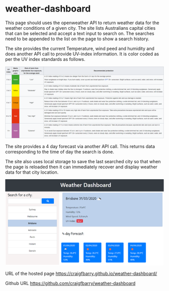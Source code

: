 # weather-dashboard

This page should uses the openweather API to return weather data for the weather conditions of a given city.
The site lists Australians capital cities that can be selected and accept a text input to search on.
The searches need to be appended to the list on the page to show a search history.

The site provides the current Temperature, wind peed and humidity and does another API call to provide UV-index information. It is color coded as per the UV index standards as follows.

![UV index wikipedia screenshot](./assets/uv-index.png)

The site provides a 4 day forecast via another API call. This returns data corresponding to the time of day the search is done.

The site also uses local storage to save the last searched city so that when the page is reloaded then it can immediately recover and display weather data for that city location.


![Weather Dashboard screenshot](./assets/weather-dashboard.png)

URL of the hosted page
https://craigfbarry.github.io/weather-dashboard/

Github URL
https://github.com/craigfbarry/weather-dashboard

